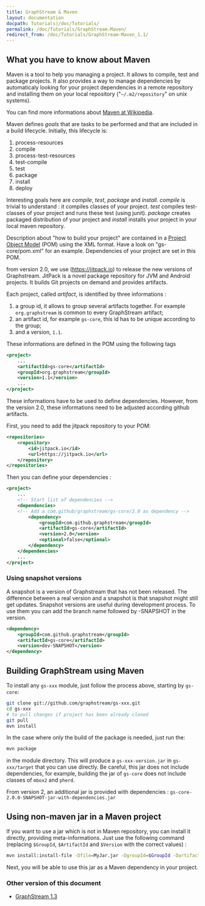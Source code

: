```yaml
---
title: GraphStream & Maven
layout: documentation
docpath: Tutorials|/doc/Tutorials/
permalink: /doc/Tutorials/GraphStream-Maven/
redirect_from: /doc/Tutorials/GraphStream-Maven_1.1/
---
```


## What you have to know about Maven

Maven is a tool to help you managing a project. It allows
to compile, test and package projects. It also provides
a way to manage dependencies by automaticaly looking for
your project dependencies in a remote repository and
installing them on your local repository ("``~/.m2/repository``"
on unix systems).

You can find more informations about [Maven at Wikipedia](https://en.wikipedia.org/wiki/Apache_Maven).

Maven defines *goals* that are tasks to be performed and
that are included in a build lifecycle. Initially, this
lifecycle is:

1. process-resources
2. compile
3. process-test-resources
4. test-compile
5. test
6. package
7. install
8. deploy

Interesting goals here are *compile*, *test*, *package* and
*install*. *compile* is trivial to understand : it
compiles classes of your project. *test* compiles test-classes
of your project and runs these test (using junit).
*package* creates packaged distribution of your project and
*install* installs your project in your local maven
repository.

Description about "how to build your project" are contained
in a [Project Object Model](https://en.wikipedia.org/wiki/Project_Object_Model) (POM) using the XML format. Have
a look on "gs-core/pom.xml" for an example. Dependencies of your project are set in this POM.

from version 2.0, we use (https://jitpack.io) to release the new versions of Graphstream.
JitPack is a novel package repository for JVM and Android projects. It builds Git projects on demand and provides 
artifacts.

Each project, called *artifact*, is identified by three informations :

1. a group id, it allows to group several artifacts together. For example ``org.graphstream`` is common to every GraphStream artifact;
2. an artifact id, for example ``gs-core``, this id has to be unique according to the group;
3. and a version, ``1.1``.

These informations are defined in the POM using the following
tags

```xml
<project>
	...
	<artifactId>gs-core</artifactId>
	<groupId>org.graphstream</groupId>
	<version>1.1</version>
	...
</project>
```

These informations have to be used to define dependencies. However, from the version 2.0,
these informations need to be adjusted according github artifacts.

First, you need to add the jitpack repository to your POM:

```xml
<repositories>
    <repository>
        <id>jitpack.io</id>
        <url>https://jitpack.io</url>
    </repository>
</repositories>
```

Then you can define your dependencies :

```xml
<project>
	...
	<!-- Start list of dependencies -->
	<dependencies>
	<!-- Add a com.github/graphstream/gs-core/2.0 as dependency -->
		<dependency>
			<groupId>com.github.graphstream</groupId>
			<artifactId>gs-core</artifactId>
			<version>2.0</version>
			<optional>false</optional>
		</dependency>
	</dependencies>
	...
</project>
```

### Using snapshot versions

A snapshot is a version of Graphstream that has not been released. The difference between a real version 
and a snapshot is that snapshot might still get updates. 
Snapshot versions are useful during development process. To use them you can add
the branch name followed by -SNAPSHOT in the version.

```xml
<dependency>
    <groupId>com.github.graphstream</groupId>
    <artifactId>gs-core</artifactId>
    <version>dev-SNAPSHOT</version>
</dependency>
```

## Building GraphStream using Maven

To install any ``gs-xxx`` module, just follow the process above,
starting by ``gs-core``:

```bash
git clone git://github.com/graphstream/gs-xxx.git
cd gs-xxx
# to pull changes if project has been already cloned
git pull
mvn install
```

In the case where only the build of the package is needed, just run
the:

```bash
mvn package
```

in the module directory. This will produce a ``gs-xxx-version.jar``
in ``gs-xxx/target`` that you can use directly. Be careful, this jar
does not include dependencies, for example, building the jar of
``gs-core`` does not include classes of ``mbox2`` and ``pherd``.

From version 2, an additional jar is provided with dependencies : `gs-core-2.0.0-SNAPSHOT-jar-with-dependencies.jar`


## Using non-maven jar in a Maven project

If you want to use a jar which is not in Maven repository, you can install it directly, providing meta-informations. Just use the following command (replacing `$GroupId`, `$ArtifactId` and `$Version` with the correct values) :

```bash
mvn install:install-file -Dfile=MyJar.jar -DgroupId=$GroupId -DartifactId=$ArtifactId -Dversion=$Version -Dpackaging=jar
```
Next, you will be able to use this jar as a Maven dependency in your project.

### Other version of this document

- [GraphStream 1.3](/doc/Tutorials/GraphStream-Maven/1.3/)

